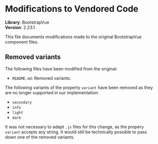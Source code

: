# Modifications to Vendored Code

**Library**: BootstrapVue  
**Version**: 2.23.1

This file documents modifications made to the original BootstrapVue component files.

## Removed variants

The following files have been modified from the original:

- `README.md`: Removed variants.

The following variants of the property `variant` have been removed as they are no longer supported
in our implementation:

- `secondary`
- `info`
- `light`
- `dark`

It was not necessary to adapt `.js` files for this change, as the propery `variant` accepts any
string. It would still be technically possible to pass down one of the removed variants.
